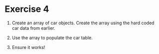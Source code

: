 # Exercise 4

1. Create an array of car objects. Create the array using the hard coded car data from earlier.

2. Use the array to populate the car table.

3. Ensure it works!